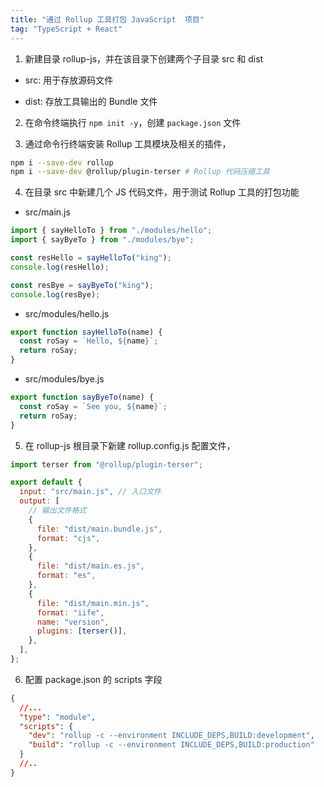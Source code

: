 ```yaml
---
title: "通过 Rollup 工具打包 JavaScript  项目"
tag: "TypeScript + React"
---
```


1. 新建目录 rollup-js，并在该目录下创建两个子目录 src 和 dist

- src: 用于存放源码文件

- dist: 存放工具输出的 Bundle 文件

2. 在命令终端执行 `npm init -y`，创建 `package.json` 文件

3. 通过命令行终端安装 Rollup 工具模块及相关的插件，

```sh
npm i --save-dev rollup
npm i --save-dev @rollup/plugin-terser # Rollup 代码压缩工具
```

4. 在目录 src 中新建几个 JS 代码文件，用于测试 Rollup 工具的打包功能

- src/main.js

```js
import { sayHelloTo } from "./modules/hello";
import { sayByeTo } from "./modules/bye";

const resHello = sayHelloTo("king");
console.log(resHello);

const resBye = sayByeTo("king");
console.log(resBye);
```

- src/modules/hello.js

```js
export function sayHelloTo(name) {
  const roSay = `Hello, ${name}`;
  return roSay;
}
```

- src/modules/bye.js

```js
export function sayByeTo(name) {
  const roSay = `See you, ${name}`;
  return roSay;
}
```

5. 在 rollup-js 根目录下新建 rollup.config.js 配置文件，

```js
import terser from "@rollup/plugin-terser";

export default {
  input: "src/main.js", // 入口文件
  output: [
    // 输出文件格式
    {
      file: "dist/main.bundle.js",
      format: "cjs",
    },
    {
      file: "dist/main.es.js",
      format: "es",
    },
    {
      file: "dist/main.min.js",
      format: "iife",
      name: "version",
      plugins: [terser()],
    },
  ],
};
```

6. 配置 package.json 的 scripts 字段

```json
{
  //...
  "type": "module",
  "scripts": {
    "dev": "rollup -c --environment INCLUDE_DEPS,BUILD:development",
    "build": "rollup -c --environment INCLUDE_DEPS,BUILD:production"
  }
  //..
}
```
